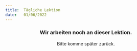 ```yaml
---
title:  Tägliche Lektion
date:   01/06/2022
---
```


### <center>Wir arbeiten noch an dieser Lektion.</center>
<center>Bitte komme später zurück.</center>